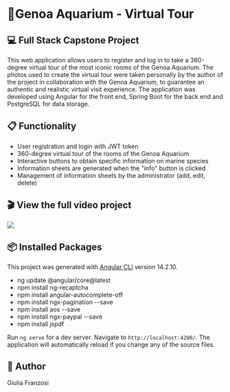 # 🪸Genoa Aquarium - Virtual Tour
## 💻 Full Stack Capstone Project

This web application allows users to register and log in to take a 360-degree virtual tour of the most iconic rooms of the Genoa Aquarium.
The photos used to create the virtual tour were taken personally by the author of the project in collaboration with the Genoa Aquarium, to guarantee an authentic and realistic virtual visit experience. The application was developed using Angular for the front end, Spring Boot for the back end and PostgreSQL for data storage.


## 📋 Functionality
* User registration and login with JWT token
* 360-degree virtual tour of the rooms of the Genoa Aquarium
* Interactive buttons to obtain specific information on marine species
* Information sheets are generated when the "info" button is clicked
* Management of information sheets by the administrator (add, edit, delete)


## 🎬 View the full video project 
<a href="https://drive.google.com/file/d/1I8MyhRMK8z0xi85tRwnDISp7LUtbw8qK/view?usp=share_link"><img src="https://cdn.discordapp.com/attachments/1062060184379347096/1096487899618345131/preview.png"></a>

## 📦 Installed Packages 

This project was generated with [Angular CLI](https://github.com/angular/angular-cli) version 14.2.10.

* ng update @angular/core@latest 
* npm install ng-recaptcha 
* npm install angular-autocomplete-off
* npm install ngx-pagination --save 
* npm install aos --save
* npm install ngx-paypal --save
* npm install jspdf

Run `ng serve` for a dev server. Navigate to `http://localhost:4200/`. The application will automatically reload if you change any of the source files.


## 🪪 Author
Giulia Franzosi
